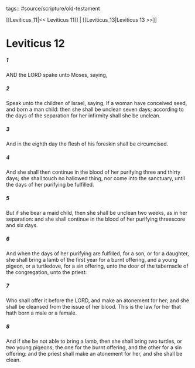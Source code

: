 tags:: #source/scripture/old-testament

[[Leviticus_11|<< Leviticus 11]] | [[Leviticus_13|Leviticus 13 >>]]

# Leviticus 12

##### 1

AND the LORD spake unto Moses, saying,

##### 2

Speak unto the children of Israel, saying, If a woman have conceived seed, and born a man child: then she shall be unclean seven days; according to the days of the separation for her infirmity shall she be unclean.

##### 3

And in the eighth day the flesh of his foreskin shall be circumcised.

##### 4

And she shall then continue in the blood of her purifying three and thirty days; she shall touch no hallowed thing, nor come into the sanctuary, until the days of her purifying be fulfilled.

##### 5

But if she bear a maid child, then she shall be unclean two weeks, as in her separation: and she shall continue in the blood of her purifying threescore and six days.

##### 6

And when the days of her purifying are fulfilled, for a son, or for a daughter, she shall bring a lamb of the first year for a burnt offering, and a young pigeon, or a turtledove, for a sin offering, unto the door of the tabernacle of the congregation, unto the priest:

##### 7

Who shall offer it before the LORD, and make an atonement for her; and she shall be cleansed from the issue of her blood. This is the law for her that hath born a male or a female.

##### 8

And if she be not able to bring a lamb, then she shall bring two turtles, or two young pigeons; the one for the burnt offering, and the other for a sin offering: and the priest shall make an atonement for her, and she shall be clean.
